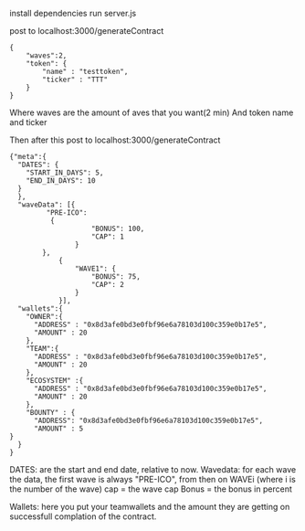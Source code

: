 install dependencies
run server.js

post to localhost:3000/generateContract
````
{
	"waves":2,
	"token": {
		"name" : "testtoken",
		"ticker" : "TTT"
	}
}
````
Where waves are the amount of aves that you want(2 min)
And token name and ticker

Then after this post to localhost:3000/generateContract

```
{"meta":{
  "DATES": {
    "START_IN_DAYS": 5,
    "END_IN_DAYS": 10
  }
  },
  "waveData": [{
         "PRE-ICO":
          {
                    "BONUS": 100,
                    "CAP": 1
                }
        },
            {
                "WAVE1": {
                    "BONUS": 75,
                    "CAP": 2
                }
            }],
  "wallets":{
    "OWNER":{
      "ADDRESS" : "0x8d3afe0bd3e0fbf96e6a78103d100c359e0b17e5", 
      "AMOUNT" : 20 
    },
    "TEAM":{
      "ADDRESS" : "0x8d3afe0bd3e0fbf96e6a78103d100c359e0b17e5", 
      "AMOUNT" : 20
    },
    "ECOSYSTEM" :{
      "ADDRESS" : "0x8d3afe0bd3e0fbf96e6a78103d100c359e0b17e5", 
      "AMOUNT" : 20 
    },
    "BOUNTY" : {
      "ADDRESS": "0x8d3afe0bd3e0fbf96e6a78103d100c359e0b17e5",
      "AMOUNT" : 5 
}
  }
}
````
DATES: are the start and end date, relative to now.
Wavedata: for each wave the data, the first wave is always "PRE-ICO", from then on WAVEi (where i is the number of the wave)
cap = the wave cap
Bonus = the bonus in percent

Wallets: here you put your teamwallets and the amount they are getting on successfull complation of the contract.
